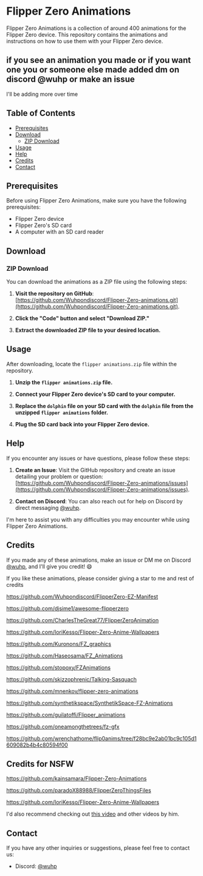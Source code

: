 # Flipper Zero Animations

Flipper Zero Animations is a collection of around 400 animations for the Flipper Zero device. This repository contains the animations and instructions on how to use them with your Flipper Zero device.


## if you see an animation you made or if you want one you or someone else made added dm on discord @wuhp or make an issue
I'll be adding more over time

## Table of Contents
- [Prerequisites](#prerequisites)
- [Download](#download)
  - [ZIP Download](#zip-download)
- [Usage](#usage)
- [Help](#help)
- [Credits](#credits)
- [Contact](#contact)

## Prerequisites
Before using Flipper Zero Animations, make sure you have the following prerequisites:

- Flipper Zero device
- Flipper Zero's SD card
- A computer with an SD card reader

## Download

### ZIP Download
You can download the animations as a ZIP file using the following steps:

1. **Visit the repository on GitHub**: [https://github.com/Wuhpondiscord/Flipper-Zero-animations.git](https://github.com/Wuhpondiscord/Flipper-Zero-animations.git).

2. **Click the "Code" button and select "Download ZIP."**

3. **Extract the downloaded ZIP file to your desired location.**

## Usage
After downloading, locate the `flipper animations.zip` file within the repository.

1. **Unzip the `flipper animations.zip` file.**

2. **Connect your Flipper Zero device's SD card to your computer.**

3. **Replace the `dolphin` file on your SD card with the `dolphin` file from the unzipped `flipper animations` folder.**

4. **Plug the SD card back into your Flipper Zero device.**

## Help
If you encounter any issues or have questions, please follow these steps:

1. **Create an Issue**: Visit the GitHub repository and create an issue detailing your problem or question: [https://github.com/Wuhpondiscord/Flipper-Zero-animations/issues](https://github.com/Wuhpondiscord/Flipper-Zero-animations/issues).

2. **Contact on Discord**: You can also reach out for help on Discord by direct messaging [@wuhp](https://discordapp.com/users/wuhp).

I'm here to assist you with any difficulties you may encounter while using Flipper Zero Animations.

## Credits
If you made any of these animations, make an issue or DM me on Discord [@wuhp](https://discordapp.com/users/wuhp), and I'll give you credit! 😄

If you like these animations, please consider giving a star to me and rest of credits

https://github.com/Wuhpondiscord/FlipperZero-EZ-Manifest

https://github.com/djsime1/awesome-flipperzero

https://github.com/CharlesTheGreat77/FlipperZeroAnimation

https://github.com/IoriKesso/Flipper-Zero-Anime-Wallpapers

https://github.com/Kuronons/FZ_graphics

https://github.com/Haseosama/FZ_Animations

https://github.com/stopoxy/FZAnimations

https://github.com/skizzophrenic/Talking-Sasquach

https://github.com/mnenkov/flipper-zero-animations

https://github.com/synthetikspace/SynthetikSpace-FZ-Animations

https://github.com/guilatoffi/Flipper_animations

https://github.com/oneamongthetrees/fz-gfx

https://github.com/wrenchathome/flip0anims/tree/f28bc9e2ab01bc9c105d1609082b4b4c80594f00

## Credits for NSFW

https://github.com/kainsamara/Flipper-Zero-Animations

https://github.com/paradoX88988/FlipperZeroThingsFiles

https://github.com/IoriKesso/Flipper-Zero-Anime-Wallpapers


I'd also recommend checking out [this video](https://youtu.be/9uOn6M9m0Dg?si=EErJxOSzuKLcNSMN) and other videos by him.

## Contact
If you have any other inquiries or suggestions, please feel free to contact us:

- Discord: [@wuhp](https://discordapp.com/users/wuhp)
